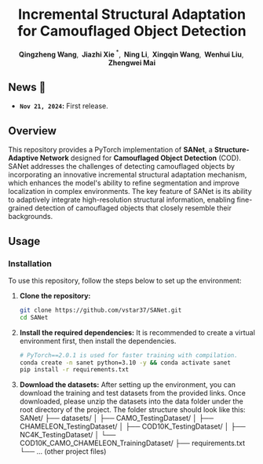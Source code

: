 <h1 align="center">Incremental Structural Adaptation for Camouflaged Object Detection</h1>

<div align='center'>
    <strong>Qingzheng Wang</strong>,&thinsp;
    <strong>Jiazhi Xie</strong><sup> *</sup>,&thinsp;
    <strong>Ning Li</strong>,&thinsp;
    <strong>Xingqin Wang</strong>,&thinsp;
    <strong>Wenhui Liu</strong>,&thinsp;
    <strong>Zhengwei Mai</strong>
</div>


## News :newspaper:
* **`Nov 21, 2024`:** First release.

## Overview
This repository provides a PyTorch implementation of **SANet**, a **Structure-Adaptive Network** designed for **Camouflaged Object Detection** (COD). SANet addresses the challenges of detecting camouflaged objects by incorporating an innovative incremental structural adaptation mechanism, which enhances the model's ability to refine segmentation and improve localization in complex environments. The key feature of SANet is its ability to adaptively integrate high-resolution structural information, enabling fine-grained detection of camouflaged objects that closely resemble their backgrounds.

## Usage

### Installation
To use this repository, follow the steps below to set up the environment:

1. **Clone the repository:**
   ```bash
   git clone https://github.com/vstar37/SANet.git
   cd SANet

2.	**Install the required dependencies:**
    It is recommended to create a virtual environment first, then install the dependencies.
    ```bash
    # PyTorch==2.0.1 is used for faster training with compilation.
    conda create -n sanet python=3.10 -y && conda activate sanet
    pip install -r requirements.txt

3. **Download the datasets:**
    After setting up the environment, you can download the training and test datasets from the provided links. Once downloaded, please unzip the datasets into the data folder under the root directory of the project. The folder structure      should look like this:
    SANet/
    ├── datasets/
    │   ├── CAMO_TestingDataset/
    │   ├── CHAMELEON_TestingDataset/
    │   ├── COD10K_TestingDataset/
    │   ├── NC4K_TestingDataset/
    │   └── COD10K_CAMO_CHAMELEON_TrainingDataset/
    ├── requirements.txt
    └── … (other project files)
       

   
